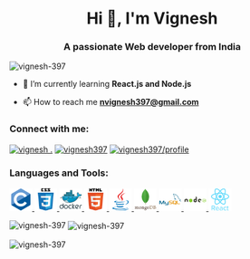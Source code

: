 <h1 align="center">Hi 👋, I'm Vignesh</h1>
<h3 align="center">A passionate Web developer from India</h3>

<p align="left"> <img src="https://komarev.com/ghpvc/?username=vignesh-397&label=Profile%20views&color=0e75b6&style=flat" alt="vignesh-397" /> </p>

- 🌱 I’m currently learning **React.js and Node.js**

- 📫 How to reach me **nvignesh397@gmail.com**

<h3 align="left">Connect with me:</h3>
<p align="left">
<a href="https://linkedin.com/in/vignesh ." target="blank"><img align="center" src="https://raw.githubusercontent.com/rahuldkjain/github-profile-readme-generator/master/src/images/icons/Social/linked-in-alt.svg" alt="vignesh ." height="30" width="40" /></a>
<a href="https://www.leetcode.com/vignesh397" target="blank"><img align="center" src="https://raw.githubusercontent.com/rahuldkjain/github-profile-readme-generator/master/src/images/icons/Social/leet-code.svg" alt="vignesh397" height="30" width="40" /></a>
<a href="https://auth.geeksforgeeks.org/user/vignesh397/profile" target="blank"><img align="center" src="https://raw.githubusercontent.com/rahuldkjain/github-profile-readme-generator/master/src/images/icons/Social/geeks-for-geeks.svg" alt="vignesh397/profile" height="30" width="40" /></a>
</p>

<h3 align="left">Languages and Tools:</h3>
<p align="left"> <a href="https://www.cprogramming.com/" target="_blank" rel="noreferrer"> <img src="https://raw.githubusercontent.com/devicons/devicon/master/icons/c/c-original.svg" alt="c" width="40" height="40"/> </a> <a href="https://www.w3schools.com/css/" target="_blank" rel="noreferrer"> <img src="https://raw.githubusercontent.com/devicons/devicon/master/icons/css3/css3-original-wordmark.svg" alt="css3" width="40" height="40"/> </a> <a href="https://www.docker.com/" target="_blank" rel="noreferrer"> <img src="https://raw.githubusercontent.com/devicons/devicon/master/icons/docker/docker-original-wordmark.svg" alt="docker" width="40" height="40"/> </a> <a href="https://www.w3.org/html/" target="_blank" rel="noreferrer"> <img src="https://raw.githubusercontent.com/devicons/devicon/master/icons/html5/html5-original-wordmark.svg" alt="html5" width="40" height="40"/> </a> <a href="https://www.java.com" target="_blank" rel="noreferrer"> <img src="https://raw.githubusercontent.com/devicons/devicon/master/icons/java/java-original.svg" alt="java" width="40" height="40"/> </a> <a href="https://www.mongodb.com/" target="_blank" rel="noreferrer"> <img src="https://raw.githubusercontent.com/devicons/devicon/master/icons/mongodb/mongodb-original-wordmark.svg" alt="mongodb" width="40" height="40"/> </a> <a href="https://www.mysql.com/" target="_blank" rel="noreferrer"> <img src="https://raw.githubusercontent.com/devicons/devicon/master/icons/mysql/mysql-original-wordmark.svg" alt="mysql" width="40" height="40"/> </a> <a href="https://nodejs.org" target="_blank" rel="noreferrer"> <img src="https://raw.githubusercontent.com/devicons/devicon/master/icons/nodejs/nodejs-original-wordmark.svg" alt="nodejs" width="40" height="40"/> </a> <a href="https://reactjs.org/" target="_blank" rel="noreferrer"> <img src="https://raw.githubusercontent.com/devicons/devicon/master/icons/react/react-original-wordmark.svg" alt="react" width="40" height="40"/> </a> </p>

<p><img align="left" src="https://github-readme-stats.vercel.app/api/top-langs?username=vignesh-397&show_icons=true&locale=en&layout=compact" alt="vignesh-397" /></p>

<p>&nbsp;<img align="center" src="https://github-readme-stats.vercel.app/api?username=vignesh-397&show_icons=true&locale=en" alt="vignesh-397" /></p>

<p><img align="center" src="https://github-readme-streak-stats.herokuapp.com/?user=vignesh-397&" alt="vignesh-397" /></p>

